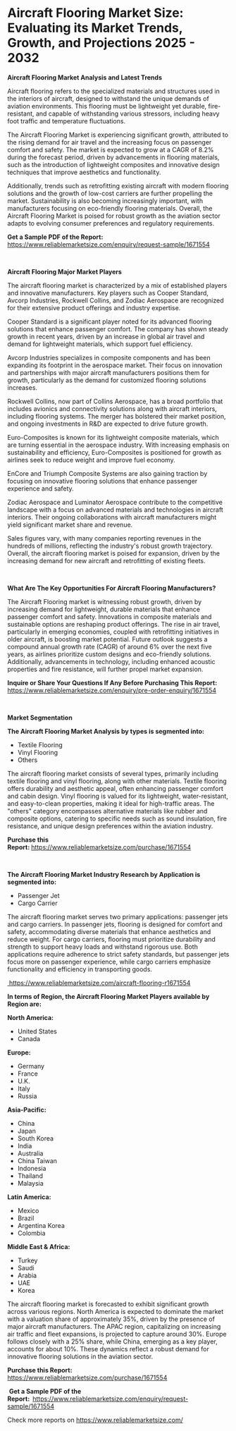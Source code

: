 <p><h1>Aircraft Flooring Market Size: Evaluating its Market Trends, Growth, and Projections 2025 - 2032</h1></p><p><strong>Aircraft Flooring Market Analysis and Latest Trends</strong></p>
<p><p>Aircraft flooring refers to the specialized materials and structures used in the interiors of aircraft, designed to withstand the unique demands of aviation environments. This flooring must be lightweight yet durable, fire-resistant, and capable of withstanding various stressors, including heavy foot traffic and temperature fluctuations.</p><p>The Aircraft Flooring Market is experiencing significant growth, attributed to the rising demand for air travel and the increasing focus on passenger comfort and safety. The market is expected to grow at a CAGR of 8.2% during the forecast period, driven by advancements in flooring materials, such as the introduction of lightweight composites and innovative design techniques that improve aesthetics and functionality. </p><p>Additionally, trends such as retrofitting existing aircraft with modern flooring solutions and the growth of low-cost carriers are further propelling the market. Sustainability is also becoming increasingly important, with manufacturers focusing on eco-friendly flooring materials. Overall, the Aircraft Flooring Market is poised for robust growth as the aviation sector adapts to evolving consumer preferences and regulatory requirements.</p></p>
<p><strong>Get a Sample PDF of the Report:&nbsp;</strong> <a href="https://www.reliablemarketsize.com/enquiry/request-sample/1671554?utm_campaign=3172&utm_medium=2&utm_source=Github&utm_content=ia&utm_term=01042025&utm_id=aircraft-flooring">https://www.reliablemarketsize.com/enquiry/request-sample/1671554</a></p>
<p>&nbsp;</p>
<p><strong>Aircraft Flooring Major Market Players</strong></p>
<p><p>The aircraft flooring market is characterized by a mix of established players and innovative manufacturers. Key players such as Cooper Standard, Avcorp Industries, Rockwell Collins, and Zodiac Aerospace are recognized for their extensive product offerings and industry expertise.</p><p>Cooper Standard is a significant player noted for its advanced flooring solutions that enhance passenger comfort. The company has shown steady growth in recent years, driven by an increase in global air travel and demand for lightweight materials, which support fuel efficiency.</p><p>Avcorp Industries specializes in composite components and has been expanding its footprint in the aerospace market. Their focus on innovation and partnerships with major aircraft manufacturers positions them for growth, particularly as the demand for customized flooring solutions increases.</p><p>Rockwell Collins, now part of Collins Aerospace, has a broad portfolio that includes avionics and connectivity solutions along with aircraft interiors, including flooring systems. The merger has bolstered their market position, and ongoing investments in R&D are expected to drive future growth.</p><p>Euro-Composites is known for its lightweight composite materials, which are turning essential in the aerospace industry. With increasing emphasis on sustainability and efficiency, Euro-Composites is positioned for growth as airlines seek to reduce weight and improve fuel economy.</p><p>EnCore and Triumph Composite Systems are also gaining traction by focusing on innovative flooring solutions that enhance passenger experience and safety.</p><p>Zodiac Aerospace and Luminator Aerospace contribute to the competitive landscape with a focus on advanced materials and technologies in aircraft interiors. Their ongoing collaborations with aircraft manufacturers might yield significant market share and revenue.</p><p>Sales figures vary, with many companies reporting revenues in the hundreds of millions, reflecting the industry's robust growth trajectory. Overall, the aircraft flooring market is poised for expansion, driven by the increasing demand for new aircraft and retrofitting of existing fleets.</p></p>
<p>&nbsp;</p>
<p><strong>What Are The Key Opportunities For Aircraft Flooring Manufacturers?</strong></p>
<p><p>The Aircraft Flooring market is witnessing robust growth, driven by increasing demand for lightweight, durable materials that enhance passenger comfort and safety. Innovations in composite materials and sustainable options are reshaping product offerings. The rise in air travel, particularly in emerging economies, coupled with retrofitting initiatives in older aircraft, is boosting market potential. Future outlook suggests a compound annual growth rate (CAGR) of around 6% over the next five years, as airlines prioritize custom designs and eco-friendly solutions. Additionally, advancements in technology, including enhanced acoustic properties and fire resistance, will further propel market expansion.</p></p>
<p><strong>Inquire or Share Your Questions If Any Before Purchasing This Report:</strong> <a href="https://www.reliablemarketsize.com/enquiry/pre-order-enquiry/1671554?utm_campaign=3172&utm_medium=2&utm_source=Github&utm_content=ia&utm_term=01042025&utm_id=aircraft-flooring">https://www.reliablemarketsize.com/enquiry/pre-order-enquiry/1671554</a></p>
<p>&nbsp;</p>
<p><strong>Market Segmentation</strong></p>
<p><strong>The Aircraft Flooring Market Analysis by types is segmented into:</strong></p>
<p><ul><li>Textile Flooring</li><li>Vinyl Flooring</li><li>Others</li></ul></p>
<p><p>The aircraft flooring market consists of several types, primarily including textile flooring and vinyl flooring, along with other materials. Textile flooring offers durability and aesthetic appeal, often enhancing passenger comfort and cabin design. Vinyl flooring is valued for its lightweight, water-resistant, and easy-to-clean properties, making it ideal for high-traffic areas. The "others" category encompasses alternative materials like rubber and composite options, catering to specific needs such as sound insulation, fire resistance, and unique design preferences within the aviation industry.</p></p>
<p><strong>Purchase this Report:&nbsp;</strong><a href="https://www.reliablemarketsize.com/purchase/1671554?utm_campaign=3172&utm_medium=2&utm_source=Github&utm_content=ia&utm_term=01042025&utm_id=aircraft-flooring">https://www.reliablemarketsize.com/purchase/1671554</a></p>
<p>&nbsp;</p>
<p><strong>The Aircraft Flooring Market Industry Research by Application is segmented into:</strong></p>
<p><ul><li>Passenger Jet</li><li>Cargo Carrier</li></ul></p>
<p><p>The aircraft flooring market serves two primary applications: passenger jets and cargo carriers. In passenger jets, flooring is designed for comfort and safety, accommodating diverse materials that enhance aesthetics and reduce weight. For cargo carriers, flooring must prioritize durability and strength to support heavy loads and withstand rigorous use. Both applications require adherence to strict safety standards, but passenger jets focus more on passenger experience, while cargo carriers emphasize functionality and efficiency in transporting goods.</p></p>
<p><a href="https://www.reliablemarketsize.com/aircraft-flooring-r1671554?utm_campaign=3172&utm_medium=2&utm_source=Github&utm_content=ia&utm_term=01042025&utm_id=aircraft-flooring">&nbsp;https://www.reliablemarketsize.com/aircraft-flooring-r1671554</a></p>
<p><strong>In terms of Region, the Aircraft Flooring Market Players available by Region are:</strong></p>
<p>
    <p> <strong> North America: </strong>
        <ul>
            <li>United States</li>
            <li>Canada</li>
        </ul>
        </p> 
    <p> <strong> Europe: </strong>
        <ul>
            <li>Germany</li>
            <li>France</li>
            <li>U.K.</li>
            <li>Italy</li>
            <li>Russia</li>
        </ul>
        </p> 
    <p> <strong> Asia-Pacific: </strong>
        <ul>
            <li>China</li>
            <li>Japan</li>
            <li>South Korea</li>
            <li>India</li>
            <li>Australia</li>
            <li>China Taiwan</li>
            <li>Indonesia</li>
            <li>Thailand</li>
            <li>Malaysia</li>
        </ul>
        </p> 
    <p> <strong> Latin America: </strong>
        <ul>
            <li>Mexico</li>
            <li>Brazil</li>
            <li>Argentina Korea</li>
            <li>Colombia</li>
        </ul>
        </p> 
    <p> <strong> Middle East & Africa: </strong>
        <ul>
            <li>Turkey</li>
            <li>Saudi</li>
            <li>Arabia</li>
            <li>UAE</li>
            <li>Korea</li>
        </ul>
    </p>
    </p>
<p><p>The aircraft flooring market is forecasted to exhibit significant growth across various regions. North America is expected to dominate the market with a valuation share of approximately 35%, driven by the presence of major aircraft manufacturers. The APAC region, capitalizing on increasing air traffic and fleet expansions, is projected to capture around 30%. Europe follows closely with a 25% share, while China, emerging as a key player, accounts for about 10%. These dynamics reflect a robust demand for innovative flooring solutions in the aviation sector.</p></p>
<p><strong>Purchase this Report: </strong><a href="https://www.reliablemarketsize.com/purchase/1671554?utm_campaign=3172&utm_medium=2&utm_source=Github&utm_content=ia&utm_term=01042025&utm_id=aircraft-flooring">https://www.reliablemarketsize.com/purchase/1671554</a></p>
<p>&nbsp;<strong>Get a Sample PDF of the Report:&nbsp;&nbsp;</strong><a href="https://www.reliablemarketsize.com/enquiry/request-sample/1671554?utm_campaign=3172&utm_medium=2&utm_source=Github&utm_content=ia&utm_term=01042025&utm_id=aircraft-flooring">https://www.reliablemarketsize.com/enquiry/request-sample/1671554</a></p>
<p><strong></strong></p>
<p>Check more reports on <a href="https://www.reliablemarketsize.com/?utm_campaign=3172&utm_medium=2&utm_source=Github&utm_content=ia&utm_term=01042025&utm_id=aircraft-flooring">https://www.reliablemarketsize.com/</a></p>